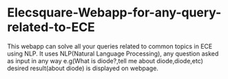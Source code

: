 # Elecsquare-Webapp-for-any-query-related-to-ECE
This webapp can solve all your queries related to common topics in ECE using NLP.
It uses NLP(Natural Language Processing), any question asked as input in any way e.g(What is diode?,tell me about diode,diode,etc) desired result(about diode) is displayed on webpage.
